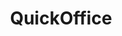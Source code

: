 ---
ee_id: '4228'
site: '1'
type: '2'
long_id: 2013-196 QuickOffice
url: 2013-196-quickoffice
year: '2013'
medium: 'Samsung Galaxy Tab 3 (SM-T310), three HTC Wildfile S (Metro PCS) cell phones,
  two Samsung Galaxy Prevail II cell phones, cell phone display security devices,
  table, twist ties, Super Mario Clouds (2002-) & F1 Racer (2004) aka Super Landscape
  #1 (2005) Nintendo Entertainment System .nes Roms, Android OS Nintendo Entertainment
  System emulators'
commission:
add_credit:
dims:
pitch: 'Re-staging of my old(ish) NES works on emulators running on cell phones. Actually,...
  re-staging of Super Landscape #1 which is Super Mario Clouds and F1 Racer smashed
  together into a nu work. On and on,...'
ps:
live_url:
related: |-
  [185] [2005-021-super-landscape-1] 2005-021 Super Landscape #1
  [4173] [2014-121-room-for-squares] 2014-121 Room for Squares
  [4281] [2015-068-quickoffice] 2015-068 QuickOffice
title: QuickOffice
youtube:
imgs: |-
  quickoffice-2013-196-detail-Heart-02-database-SM.jpg
  quickoffice-2013-196-detail-Heart-01-database-SM.jpg
  quickoffice-2013-196-install-Heart-01-database-SM.jpg
subheading:
year2: '2013'
download:
add_credits:
related_code:
! '':
layout: things-i-made
---